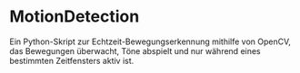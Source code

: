 # MotionDetection
Ein Python-Skript zur Echtzeit-Bewegungserkennung mithilfe von OpenCV, das Bewegungen überwacht, Töne abspielt und nur während eines bestimmten Zeitfensters aktiv ist.

